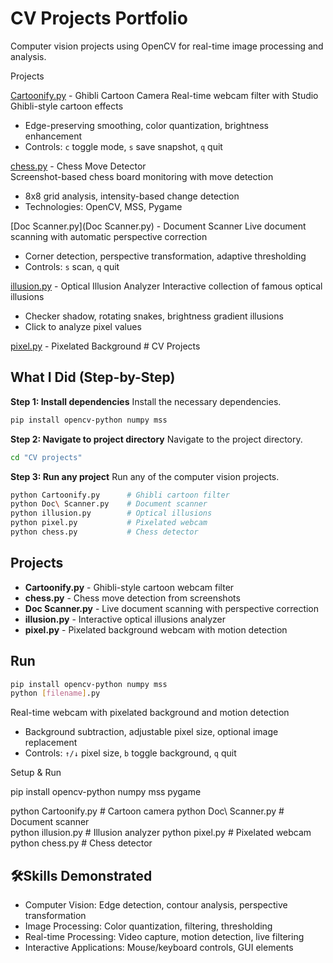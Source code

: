 #  CV Projects Portfolio

Computer vision projects using OpenCV for real-time image processing and analysis.

Projects

[Cartoonify.py](Cartoonify.py) - Ghibli Cartoon Camera
Real-time webcam filter with Studio Ghibli-style cartoon effects
- Edge-preserving smoothing, color quantization, brightness enhancement
- Controls: `c` toggle mode, `s` save snapshot, `q` quit

[chess.py](chess.py) - Chess Move Detector  
Screenshot-based chess board monitoring with move detection
- 8x8 grid analysis, intensity-based change detection
- Technologies: OpenCV, MSS, Pygame

[Doc Scanner.py](Doc Scanner.py) - Document Scanner
Live document scanning with automatic perspective correction
- Corner detection, perspective transformation, adaptive thresholding
- Controls: `s` scan, `q` quit

[illusion.py](illusion.py) - Optical Illusion Analyzer
Interactive collection of famous optical illusions
- Checker shadow, rotating snakes, brightness gradient illusions
- Click to analyze pixel values

[pixel.py](pixel.py) - Pixelated Background # CV Projects

## What I Did (Step-by-Step)

**Step 1: Install dependencies**
Install the necessary dependencies.
```bash
pip install opencv-python numpy mss
```

**Step 2: Navigate to project directory**
Navigate to the project directory.
```bash
cd "CV projects"
```

**Step 3: Run any project**
Run any of the computer vision projects.
```bash
python Cartoonify.py      # Ghibli cartoon filter
python Doc\ Scanner.py    # Document scanner
python illusion.py        # Optical illusions
python pixel.py           # Pixelated webcam
python chess.py           # Chess detector
```

## Projects
- **Cartoonify.py** - Ghibli-style cartoon webcam filter
- **chess.py** - Chess move detection from screenshots  
- **Doc Scanner.py** - Live document scanning with perspective correction
- **illusion.py** - Interactive optical illusions analyzer
- **pixel.py** - Pixelated background webcam with motion detection

## Run
```bash
pip install opencv-python numpy mss
python [filename].py
```


Real-time webcam with pixelated background and motion detection
- Background subtraction, adjustable pixel size, optional image replacement
- Controls: `↑/↓` pixel size, `b` toggle background, `q` quit

Setup & Run


pip install opencv-python numpy mss pygame

python Cartoonify.py      # Cartoon camera
python Doc\ Scanner.py    # Document scanner  
python illusion.py        # Illusion analyzer
python pixel.py           # Pixelated webcam
python chess.py           # Chess detector


## 🛠️Skills Demonstrated
- Computer Vision: Edge detection, contour analysis, perspective transformation
- Image Processing: Color quantization, filtering, thresholding
- Real-time Processing: Video capture, motion detection, live filtering
- Interactive Applications: Mouse/keyboard controls, GUI elements
